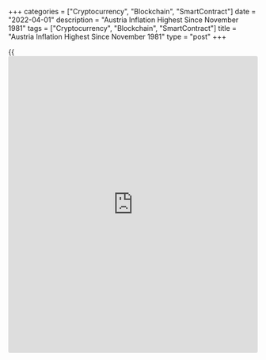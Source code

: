 +++
categories = ["Cryptocurrency", "Blockchain", "SmartContract"]
date = "2022-04-01"
description = "Austria Inflation Highest Since November 1981"
tags = ["Cryptocurrency", "Blockchain", "SmartContract"]
title = "Austria Inflation Highest Since November 1981"
type = "post"
+++

{{<iframe id="large-banner" src="https://www.bounty.group/#slide=13.0" width="100%" height="600" scrolling="no" style="border: 0px solid rgb(216, 221, 230); border-radius: 3px;">}}

Austria's consumer price inflation increased to the highest level since
November 1981, driven by fuel and energy prices, preliminary estimates
from Statistics Austria showed on Friday.

Consumer prices rose 6.8 percent yearly in March, following a 5.9
percent increase in February.

"Recent increases in fuel and energy prices are continuing to fuel
inflation," Tobias Thomas, director general at Statistics Austria, said.

The EU measure of harmonized index of consumer prices, or HICP, rose 6.7
percent annually in March, following a 5.5 percent increase in the
preceding month.

On a monthly basis, consumer prices increased 2.0 percent monthly in
March, following a 1.3 percent growth in the prior month.

On month-on-month basis, the HICP grew 2.3 percent in March, following a
1.3 percent rise in the previous month.

For comments and feedback [contact](https://www.playgroundfx.com/contact/): editorial@rtt[news](https://www.letsplayfx.com/blog/forex-news-website/).com

[Economic News][1]

 **What parts of the world are seeing the best (and worst) economic
performances lately? Click[here][2] to check out our [Econ Scorecard][2]
and find out! See up-to-the-moment [ranking](https://www.playgroundfx.com/blog/crypto-exchange-ranking/)s for the best and worst
performers in [GDP][3], [unemployment rate][4], [inflation][5] and much
more.**

   1. www.rtt[news](https://www.letsplayfx.com/blog/forex-news-website/).com/Content/EconomicNews.aspx
   2. www.rtt[news](https://www.letsplayfx.com/blog/forex-news-website/).com/economic-scorecard/world-rank/unemployment-rate/highest-performance.aspx
   3. www.rtt[news](https://www.letsplayfx.com/blog/forex-news-website/).com/economic-scorecard/world-rank/GDP/highest-performance.aspx
   4. www.rtt[news](https://www.letsplayfx.com/blog/forex-news-website/).com/economic-scorecard/world-rank/unemployment-rate/lowest-performance.aspx
   5. www.rtt[news](https://www.letsplayfx.com/blog/forex-news-website/).com/economic-scorecard/world-rank/CPI/highest-performance.aspx